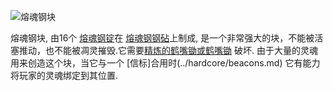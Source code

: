 ![熔魂钢块](block:betterwithmods:steel_block)

熔魂钢块, 由16个 [熔魂钢锭](../items/soulforged_steel.md)在 [熔魂钢钢砧](anvil.md)上制成, 是一个非常强大的块，不能被活塞推动，也不能被凋灵摧毁.它需要[精炼的鹤嘴锄或鹤嘴锄](../items/refined_tools.md) 破坏.
由于大量的灵魂用来创造这个块，当它与一个 [信标]合用时(../hardcore/beacons.md) 它有能力将玩家的灵魂绑定到其位置.
  
